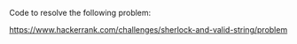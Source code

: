 Code to resolve the following problem:

https://www.hackerrank.com/challenges/sherlock-and-valid-string/problem
